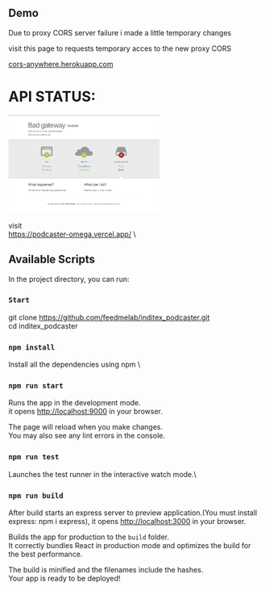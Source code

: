 ## Demo

<p>Due to proxy CORS server failure i made a little temporary changes</p>
<p>visit this page to requests temporary acces to the new proxy CORS</p>
<a href="https://cors-anywhere.herokuapp.com/corsdemo">cors-anywhere.herokuapp.com</a>
<h1>API STATUS:</h1>

<p align="left"><img src="status.png" width="300px" alt="Api Status" /></p>

visit \
https://podcaster-omega.vercel.app/ \

## Available Scripts

In the project directory, you can run:

### `Start`

git clone https://github.com/feedmelab/inditex_podcaster.git \
cd inditex_podcaster

### `npm install`

Install all the dependencies using npm \

### `npm run start`

Runs the app in the development mode.\
it opens [http://localhost:9000](http://localhost:9000) in your browser.

The page will reload when you make changes.\
You may also see any lint errors in the console.

### `npm run test`

Launches the test runner in the interactive watch mode.\

### `npm run build`

After build starts an express server to preview application.(You must install express: npm i express),
it opens [http://localhost:3000](http://localhost:3000) in your browser.

Builds the app for production to the `build` folder.\
It correctly bundles React in production mode and optimizes the build for the best performance.

The build is minified and the filenames include the hashes.\
Your app is ready to be deployed!

